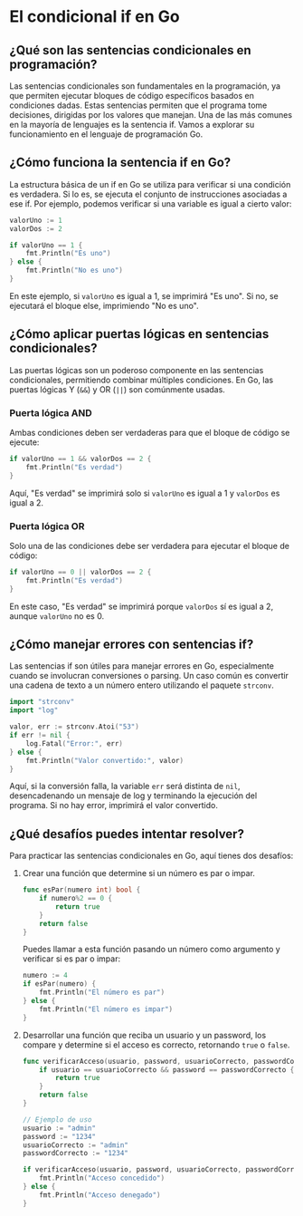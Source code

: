 # El condicional if en Go

## ¿Qué son las sentencias condicionales en programación?

Las sentencias condicionales son fundamentales en la programación, ya que permiten ejecutar bloques de código específicos basados en condiciones dadas. Estas sentencias permiten que el programa tome decisiones, dirigidas por los valores que manejan. Una de las más comunes en la mayoría de lenguajes es la sentencia if. Vamos a explorar su funcionamiento en el lenguaje de programación Go.

## ¿Cómo funciona la sentencia if en Go?

La estructura básica de un if en Go se utiliza para verificar si una condición es verdadera. Si lo es, se ejecuta el conjunto de instrucciones asociadas a ese if. Por ejemplo, podemos verificar si una variable es igual a cierto valor:

```go
valorUno := 1
valorDos := 2

if valorUno == 1 {
    fmt.Println("Es uno")
} else {
    fmt.Println("No es uno")
}
```

En este ejemplo, si `valorUno` es igual a 1, se imprimirá "Es uno". Si no, se ejecutará el bloque else, imprimiendo "No es uno".

## ¿Cómo aplicar puertas lógicas en sentencias condicionales?

Las puertas lógicas son un poderoso componente en las sentencias condicionales, permitiendo combinar múltiples condiciones. En Go, las puertas lógicas Y (`&&`) y OR (`||`) son comúnmente usadas.

### Puerta lógica AND

Ambas condiciones deben ser verdaderas para que el bloque de código se ejecute:

```go
if valorUno == 1 && valorDos == 2 {
    fmt.Println("Es verdad")
}
```

Aquí, "Es verdad" se imprimirá solo si `valorUno` es igual a 1 y `valorDos` es igual a 2.

### Puerta lógica OR

Solo una de las condiciones debe ser verdadera para ejecutar el bloque de código:

```go
if valorUno == 0 || valorDos == 2 {
    fmt.Println("Es verdad")
}
```

En este caso, "Es verdad" se imprimirá porque `valorDos` sí es igual a 2, aunque `valorUno` no es 0.

## ¿Cómo manejar errores con sentencias if?

Las sentencias if son útiles para manejar errores en Go, especialmente cuando se involucran conversiones o parsing. Un caso común es convertir una cadena de texto a un número entero utilizando el paquete `strconv`.

```go
import "strconv"
import "log"

valor, err := strconv.Atoi("53")
if err != nil {
    log.Fatal("Error:", err)
} else {
    fmt.Println("Valor convertido:", valor)
}
```

Aquí, si la conversión falla, la variable `err` será distinta de `nil`, desencadenando un mensaje de log y terminando la ejecución del programa. Si no hay error, imprimirá el valor convertido.

## ¿Qué desafíos puedes intentar resolver?

Para practicar las sentencias condicionales en Go, aquí tienes dos desafíos:

1. Crear una función que determine si un número es par o impar.

    ```go
    func esPar(numero int) bool {
        if numero%2 == 0 {
            return true
        }
        return false
    }
    ```

    Puedes llamar a esta función pasando un número como argumento y verificar si es par o impar:

    ```go
    numero := 4
    if esPar(numero) {
        fmt.Println("El número es par")
    } else {
        fmt.Println("El número es impar")
    }
    ```

2. Desarrollar una función que reciba un usuario y un password, los compare y determine si el acceso es correcto, retornando `true` o `false`.

    ```go
    func verificarAcceso(usuario, password, usuarioCorrecto, passwordCorrecto string) bool {
        if usuario == usuarioCorrecto && password == passwordCorrecto {
            return true
        }
        return false
    }

    // Ejemplo de uso
    usuario := "admin"
    password := "1234"
    usuarioCorrecto := "admin"
    passwordCorrecto := "1234"

    if verificarAcceso(usuario, password, usuarioCorrecto, passwordCorrecto) {
        fmt.Println("Acceso concedido")
    } else {
        fmt.Println("Acceso denegado")
    }
    ```
